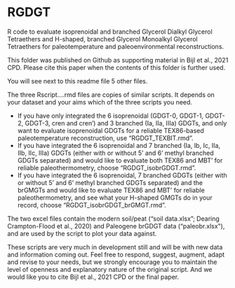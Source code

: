 # RGDGT
R code to evaluate isoprenoidal and branched Glycerol Dialkyl Glycerol Tetraethers and H-shaped, branched Glycerol Monoalkyl Glycerol Tetraethers for paleotemperature and paleoenvironmental reconstructions.

This folder was published on Github as supporting material in Bijl et al., 2021 CPD. Please cite this paper when the contents of this folder is further used.

You will see next to this readme file 5 other files.

The three Rscript….rmd files are copies of similar scripts. It depends on your dataset and your aims which of the three scripts you need.

* If you have only integrated the 6 isoprenoidal (GDGT-0, GDGT-1, GDGT-2, GDGT-3, cren and cren’) and 3 branched (Ia, IIa, IIIa) GDGTs, and only want to evaluate isoprenoidal GDGTs for a reliable TEX86-based paleotemperature reconstruction, use “RGDGT_TEXBIT.rmd”.
* If you have integrated the 6 isoprenoidal and 7 branched (Ia, Ib, Ic, IIa, IIb, IIc, IIIa) GDGTs (either with or without 5’ and 6’ methyl branched GDGTs separated) and would like to evaluate both TEX86 and MBT’ for reliable paleothermometry, choose “RGDGT_isobrGDGT.rmd”.
* If you have integrated the 6 isoprenoidal, 7 branched GDGTs (either with or without 5’ and 6’ methyl branched GDGTs separated) and the brGMGTs and would like to evaluate TEX86 and MBT’ for reliable paleothermometry, and see what your H-shaped GMGTs do in your record, choose “RGDGT_isobrGDGT_brGMGT.rmd”.

The two excel files contain the modern soil/peat (“soil data.xlsx”; Dearing Crampton-Flood et al., 2020) and Paleogene brGDGT data (“paleobr.xlsx"), and are used by the script to plot your data against.

These scripts are very much in development still and will be with new data and information coming out. Feel free to respond, suggest, augment, adapt and revise to your needs, but we strongly encourage you to maintain the level of openness and explanatory nature of the original script. And we would like you to cite Bijl et al., 2021 CPD or the final paper.
